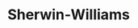 ---
title: "Sherwin-Williams"
url: /springfield/sherwin-williams-north-dirksen-parkway/
shop: Farben
---